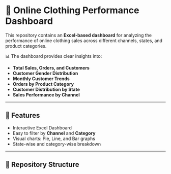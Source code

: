 # 👗 Online Clothing Performance Dashboard  

This repository contains an **Excel-based dashboard** for analyzing the performance of online clothing sales across different channels, states, and product categories.  

📊 The dashboard provides clear insights into:  
- **Total Sales, Orders, and Customers**  
- **Customer Gender Distribution**  
- **Monthly Customer Trends**  
- **Orders by Product Category**  
- **Customer Distribution by State**  
- **Sales Performance by Channel**  

---

## 🚀 Features  
- Interactive Excel Dashboard  
- Easy to filter by **Channel** and **Category**  
- Visual charts: Pie, Line, and Bar graphs  
- State-wise and category-wise breakdown  

---

## 📂 Repository Structure  
